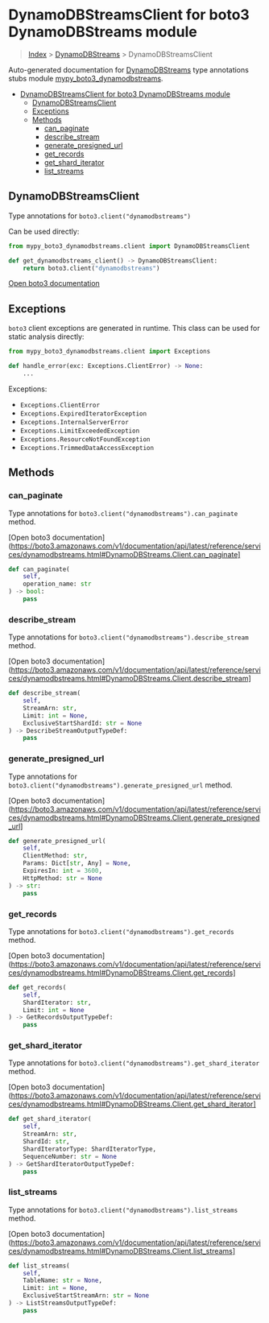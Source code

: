 # DynamoDBStreamsClient for boto3 DynamoDBStreams module

> [Index](../README.md) > [DynamoDBStreams](./README.md) > DynamoDBStreamsClient

Auto-generated documentation for [DynamoDBStreams](https://boto3.amazonaws.com/v1/documentation/api/latest/reference/services/dynamodbstreams.html#DynamoDBStreams)
type annotations stubs module [mypy_boto3_dynamodbstreams](https://pypi.org/project/mypy-boto3-dynamodbstreams/).

- [DynamoDBStreamsClient for boto3 DynamoDBStreams module](#dynamodbstreamsclient-for-boto3-dynamodbstreams-module)
  - [DynamoDBStreamsClient](#dynamodbstreamsclient)
  - [Exceptions](#exceptions)
  - [Methods](#methods)
    - [can_paginate](#can_paginate)
    - [describe_stream](#describe_stream)
    - [generate_presigned_url](#generate_presigned_url)
    - [get_records](#get_records)
    - [get_shard_iterator](#get_shard_iterator)
    - [list_streams](#list_streams)

## DynamoDBStreamsClient

Type annotations for `boto3.client("dynamodbstreams")`

Can be used directly:

```python
from mypy_boto3_dynamodbstreams.client import DynamoDBStreamsClient

def get_dynamodbstreams_client() -> DynamoDBStreamsClient:
    return boto3.client("dynamodbstreams")
```

[Open boto3 documentation](https://boto3.amazonaws.com/v1/documentation/api/latest/reference/services/dynamodbstreams.html#DynamoDBStreams.Client)

## Exceptions


`boto3` client exceptions are generated in runtime. This class can be used for static analysis directly:

```python
from mypy_boto3_dynamodbstreams.client import Exceptions

def handle_error(exc: Exceptions.ClientError) -> None:
    ...
```


Exceptions:

- `Exceptions.ClientError`
- `Exceptions.ExpiredIteratorException`
- `Exceptions.InternalServerError`
- `Exceptions.LimitExceededException`
- `Exceptions.ResourceNotFoundException`
- `Exceptions.TrimmedDataAccessException`


## Methods


### can_paginate

Type annotations for `boto3.client("dynamodbstreams").can_paginate` method.

[Open boto3 documentation](https://boto3.amazonaws.com/v1/documentation/api/latest/reference/services/dynamodbstreams.html#DynamoDBStreams.Client.can_paginate]

```python
def can_paginate(
    self,
    operation_name: str
) -> bool:
    pass
```

### describe_stream

Type annotations for `boto3.client("dynamodbstreams").describe_stream` method.

[Open boto3 documentation](https://boto3.amazonaws.com/v1/documentation/api/latest/reference/services/dynamodbstreams.html#DynamoDBStreams.Client.describe_stream]

```python
def describe_stream(
    self,
    StreamArn: str,
    Limit: int = None,
    ExclusiveStartShardId: str = None
) -> DescribeStreamOutputTypeDef:
    pass
```

### generate_presigned_url

Type annotations for `boto3.client("dynamodbstreams").generate_presigned_url` method.

[Open boto3 documentation](https://boto3.amazonaws.com/v1/documentation/api/latest/reference/services/dynamodbstreams.html#DynamoDBStreams.Client.generate_presigned_url]

```python
def generate_presigned_url(
    self,
    ClientMethod: str,
    Params: Dict[str, Any] = None,
    ExpiresIn: int = 3600,
    HttpMethod: str = None
) -> str:
    pass
```

### get_records

Type annotations for `boto3.client("dynamodbstreams").get_records` method.

[Open boto3 documentation](https://boto3.amazonaws.com/v1/documentation/api/latest/reference/services/dynamodbstreams.html#DynamoDBStreams.Client.get_records]

```python
def get_records(
    self,
    ShardIterator: str,
    Limit: int = None
) -> GetRecordsOutputTypeDef:
    pass
```

### get_shard_iterator

Type annotations for `boto3.client("dynamodbstreams").get_shard_iterator` method.

[Open boto3 documentation](https://boto3.amazonaws.com/v1/documentation/api/latest/reference/services/dynamodbstreams.html#DynamoDBStreams.Client.get_shard_iterator]

```python
def get_shard_iterator(
    self,
    StreamArn: str,
    ShardId: str,
    ShardIteratorType: ShardIteratorType,
    SequenceNumber: str = None
) -> GetShardIteratorOutputTypeDef:
    pass
```

### list_streams

Type annotations for `boto3.client("dynamodbstreams").list_streams` method.

[Open boto3 documentation](https://boto3.amazonaws.com/v1/documentation/api/latest/reference/services/dynamodbstreams.html#DynamoDBStreams.Client.list_streams]

```python
def list_streams(
    self,
    TableName: str = None,
    Limit: int = None,
    ExclusiveStartStreamArn: str = None
) -> ListStreamsOutputTypeDef:
    pass
```



